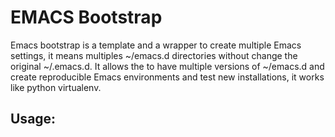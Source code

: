 # EMACS Bootstrap

Emacs bootstrap is a template and a wrapper to create multiple Emacs settings, it means multiples ~/emacs.d directories without change the original ~/.emacs.d. It allows the to have multiple versions of ~/emacs.d and create reproducible Emacs environments and test new installations, it works like python virtualenv.

## Usage:




